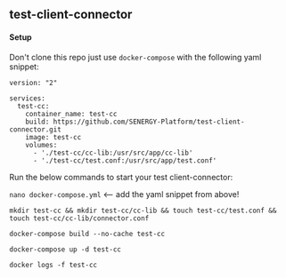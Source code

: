 test-client-connector
---

#### Setup

Don't clone this repo just use `docker-compose` with the following yaml snippet:

    version: "2"

    services:
      test-cc:
        container_name: test-cc
        build: https://github.com/SENERGY-Platform/test-client-connector.git
        image: test-cc
        volumes:
          - './test-cc/cc-lib:/usr/src/app/cc-lib'
          - './test-cc/test.conf:/usr/src/app/test.conf'


Run the below commands to start your test client-connector:

`nano docker-compose.yml` <-- add the yaml snippet from above!

`mkdir test-cc && mkdir test-cc/cc-lib && touch test-cc/test.conf && touch test-cc/cc-lib/connector.conf`

`docker-compose build --no-cache test-cc`

`docker-compose up -d test-cc`

`docker logs -f test-cc`
